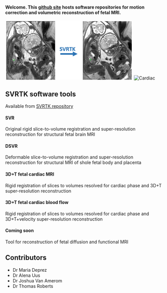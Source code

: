 #### Welcome. This [github site](https://github.com/SVRTK) hosts software repositories for motion correction and volumetric reconstruction of fetal MRI.

![DSVR](SVRTKlogo.png) 
<img src="cardiac.gif" alt="Cardiac" width="200" aligh ="right" />

## SVRTK software tools
Available from [SVRTK repository](https://github.com/SVRTK/SVRTK)

#### SVR 
Original rigid slice-to-volume registration and super-resolution reconstruction for structural fetal brain MRI

#### DSVR 
Deformable slice-to-volume registration and super-resolution reconstruction for structural MRI of shole fetal body and placenta

#### 3D+T fetal cardiac MRI
Rigid registration of slices to volumes resolved for cardiac phase and 3D+T super-resolution reconstruction

#### 3D+T fetal cardiac blood flow

Rigid registration of slices to volumes resolved for cardiac phase and 3D+T+velocity super-resolution reconstruction

#### Coming soon

Tool for reconstruction of fetal diffusion and functional MRI

## Contributors

* Dr Maria Deprez
* Dr Alena Uus
* Dr Joshua Van Amerom
* Dr Thomas Roberts

